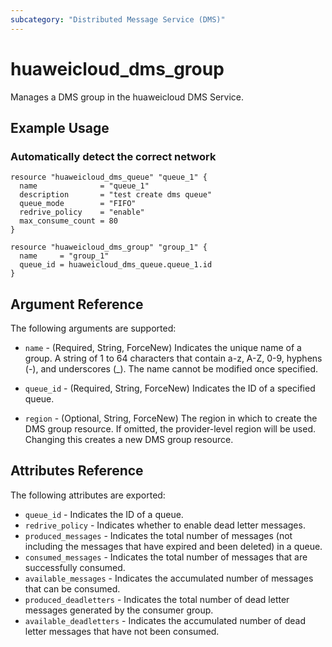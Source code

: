 ```yaml
---
subcategory: "Distributed Message Service (DMS)"
---
```


# huaweicloud\_dms\_group

Manages a DMS group in the huaweicloud DMS Service.

## Example Usage

### Automatically detect the correct network

```hcl
resource "huaweicloud_dms_queue" "queue_1" {
  name              = "queue_1"
  description       = "test create dms queue"
  queue_mode        = "FIFO"
  redrive_policy    = "enable"
  max_consume_count = 80
}

resource "huaweicloud_dms_group" "group_1" {
  name     = "group_1"
  queue_id = huaweicloud_dms_queue.queue_1.id
}
```

## Argument Reference

The following arguments are supported:

* `name` - (Required, String, ForceNew) Indicates the unique name of a group. A string of 1 to 64
    characters that contain a-z, A-Z, 0-9, hyphens (-), and underscores (_).
    The name cannot be modified once specified.

* `queue_id` - (Required, String, ForceNew) Indicates the ID of a specified queue.

* `region` - (Optional, String, ForceNew) The region in which to create the DMS group resource. If omitted, the provider-level region will be used. Changing this creates a new DMS group resource.


## Attributes Reference

The following attributes are exported:

* `queue_id` - Indicates the ID of a queue.
* `redrive_policy` - Indicates whether to enable dead letter messages.
* `produced_messages` - Indicates the total number of messages (not including the messages that have expired and been deleted) in a queue.
* `consumed_messages` - Indicates the total number of messages that are successfully consumed.
* `available_messages` - Indicates the accumulated number of messages that can be consumed.
* `produced_deadletters` - Indicates the total number of dead letter messages generated by the consumer group.
* `available_deadletters` - Indicates the accumulated number of dead letter messages that have not been consumed.
